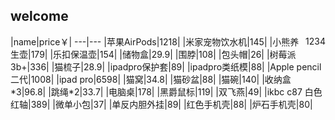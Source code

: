 ## welcome

<div style="float:right; text-align:right; line-height:20px">
1234
</div>
|name|price￥|
---|---
|苹果AirPods|1218|
|米家宠物饮水机|145|
|小熊养生壶|179|
|乐扣保温壶|154|
|储物盒|29.9|
|围脖|108|
|包头帽|26|
|树莓派3b+|336|
|猫梳子|28.9|
|ipadpro保护套|89|
|ipadpro类纸模|88|
|Apple pencil二代|1008|
|ipad pro|6598|
|猫窝|34.8|
|猫砂盆|88|
|猫碗|140|
|收纳盒*3|96.8|
|跳绳*2|33.7|
|电脑桌|178|
|黑爵鼠标|119|
|双飞燕|49|
|ikbc c87 白色红轴|389|
|微单小包|37|
|单反内胆外挂|89|
|红色手机壳|88|
|炉石手机壳|80|
